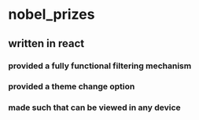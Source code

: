 # nobel_prizes
## written in react
### provided a fully functional filtering mechanism
### provided a theme change option
### made such that can be viewed in any device
